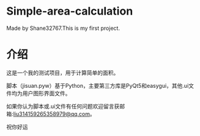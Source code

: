 # Simple-area-calculation
Made by Shane32767.This is my first project.
# 介绍

这是一个我的测试项目，用于计算简单的面积。

脚本（jisuan.pyw）基于Python，主要第三方库是PyQt5和easygui，其他.ui文件均为用户图形界面文件。

如果你认为脚本或.ui文件有任何问题欢迎留言获邮箱:liu314159265358979@qq.com。

祝你好运
